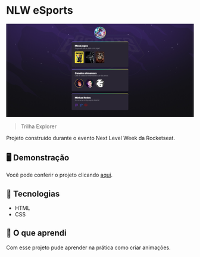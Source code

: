 # NLW eSports
![preview](./.github/Screenshot.png)
> Trilha Explorer

Projeto construído durante o evento Next Level Week da Rocketseat.

## 🖥️ Demonstração
Você pode conferir o projeto clicando [aqui](https://rennanperon.github.io/NLW_E-Sports/).

## 🚀 Tecnologias
- HTML
- CSS

## 📖 O que aprendi
Com esse projeto pude aprender na prática como criar animações.

